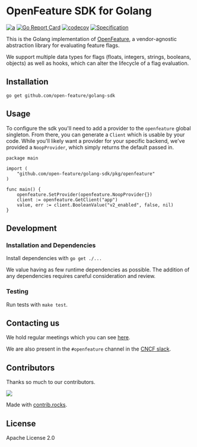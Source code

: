# OpenFeature SDK for Golang

[![a](https://img.shields.io/badge/slack-%40cncf%2Fopenfeature-brightgreen?style=flat&logo=slack)](https://cloud-native.slack.com/archives/C0344AANLA1)
[![Go Report Card](https://goreportcard.com/badge/github.com/open-feature/golang-sdk)](https://goreportcard.com/report/github.com/open-feature/golang-sdk)
[![codecov](https://codecov.io/gh/open-feature/golang-sdk/branch/main/graph/badge.svg?token=FZ17BHNSU5)](https://codecov.io/gh/open-feature/golang-sdk)
[![Specification](https://img.shields.io/static/v1?label=Specification&message=v0.4.0&color=yellow)](https://github.com/open-feature/spec/tree/v0.4.0)

This is the Golang implementation of [OpenFeature](https://openfeature.dev), a vendor-agnostic abstraction library for evaluating feature flags.

We support multiple data types for flags (floats, integers, strings, booleans, objects) as well as hooks, which can alter the lifecycle of a flag evaluation.

## Installation

```shell
go get github.com/open-feature/golang-sdk
```

## Usage

To configure the sdk you'll need to add a provider to the `openfeature` global singleton. From there, you can generate a `Client` which is usable by your code.
While you'll likely want a provider for your specific backend, we've provided a `NoopProvider`, which simply returns the default passed in.
```golang
package main

import (
	"github.com/open-feature/golang-sdk/pkg/openfeature"
)

func main() {
	openfeature.SetProvider(openfeature.NoopProvider{})
	client := openfeature.GetClient("app")
	value, err := client.BooleanValue("v2_enabled", false, nil)
}
```

## Development

### Installation and Dependencies

Install dependencies with `go get ./...`

We value having as few runtime dependencies as possible. The addition of any dependencies requires careful consideration and review.

### Testing

Run tests with `make test`.

## Contacting us
We hold regular meetings which you can see [here](https://github.com/open-feature/community/#meetings-and-events).

We are also present in the `#openfeature` channel in the [CNCF slack](https://slack.cncf.io/).

## Contributors

Thanks so much to our contributors.

<a href="https://github.com/open-feature/golang-sdk/graphs/contributors">
  <img src="https://contrib.rocks/image?repo=open-feature/golang-sdk" />
</a>

Made with [contrib.rocks](https://contrib.rocks).

## License

Apache License 2.0
